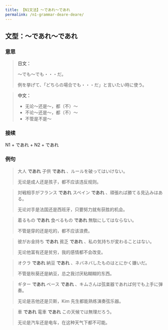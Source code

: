 ```yaml
---
title: 【N1文法】〜であれ〜であれ
permalink: /n1-grammar-deare-deare/
---
```


## 文型：〜であれ〜であれ

### 意思

> **日文：**
> 
> 〜でも〜でも・・・だ。
> 
> 例を挙げて、「どちらの場合でも・・・だ」と言いたい時に使う。

> **中文：**
>
> * 无论〜还是〜，都（不）〜
> * 不论〜还是〜，都（不）〜
> * 不管是不是〜

### 接续

N1 + であれ + N2 + であれ

### 例句

> 大人 **であれ** 子供 **であれ** 、ルールを破ってはいけない。
>
> 无论是成人还是孩子，都不应该违反规则。

> 対戦相手がフランス **であれ** スペイン **であれ** 、頑張れば勝てる見込みはある。
>
> 无论对手是法国还是西班牙，只要努力就有获胜的机会。

> 着るもの **であれ** 食べるもの **であれ** 無駄にしてはならない。
>
> 不管是穿的还是吃的，都不应该浪费。

> 彼がお金持ち **であれ** 貧乏 **であれ** 、私の気持ちが変わることはない。
>
> 无论他富有还是贫穷，我的感情都不会改变。

> オクラ **であれ** 納豆 **であれ** 、ネバネバしたものはとにかく嫌いだ。
>
> 不管是秋葵还是納豆，总之我讨厌粘糊糊的东西。

> ギター **であれ** ベース **であれ** 、キムさんは弦楽器であれば何でも上手に弹奏。
>
> 无论是吉他还是贝斯，Kim 先生都能熟练演奏弦乐器。

> 車 **であれ** 電車 **であれ** この天候では無理だろう。
>
> 无论是汽车还是电车，在这种天气下都不可能。
